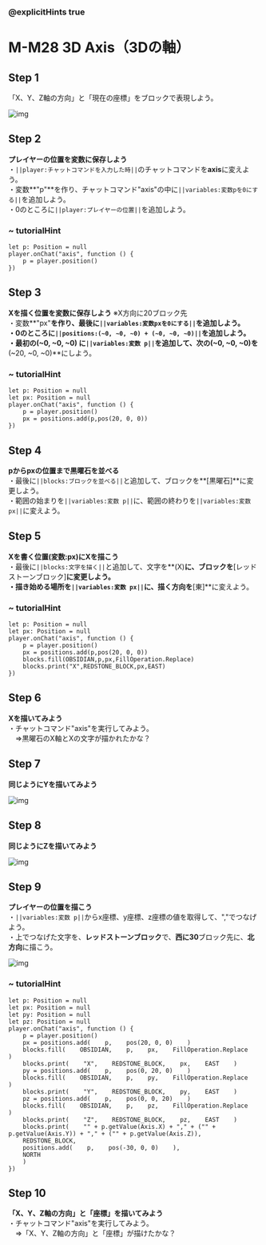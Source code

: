 ### @explicitHints true

# M-M28 3D Axis（3Dの軸）　

## Step 1  
「X、Y、Z軸の方向」と「現在の座標」をブロックで表現しよう。

![img](https://teck89.xsrv.jp/MEE_tutorial/img/M-M28.jpg)

## Step 2
**プレイヤーの位置を変数に保存しよう**  
・``||player:チャットコマンドを入力した時||``のチャットコマンドを**axis**に変えよう。  
・変数**"p"**を作り、チャットコマンド"axis"の中に``||variables:変数pを0にする||``を追加しよう。  
・0のところに``||player:プレイヤーの位置||``を追加しよう。

### ~ tutorialHint
```blocks
let p: Position = null
player.onChat("axis", function () {
    p = player.position()
})
```

## Step 3
**Xを描く位置を変数に保存しよう** ※X方向に20ブロック先    
・変数**"px"**を作り、最後に``||variables:変数pxを0にする||``を追加しよう。  
・0のところに``||positions:(~0, ~0, ~0) + (~0, ~0, ~0)||``を追加しよう。  
・最初の(~0, ~0, ~0) に``||variables:変数 p||``を追加して、次の(~0, ~0, ~0)を**(~20, ~0, ~0)**にしよう。


### ~ tutorialHint
```blocks
let p: Position = null
let px: Position = null
player.onChat("axis", function () {
    p = player.position()
    px = positions.add(p,pos(20, 0, 0))
})
```

## Step 4
**pからpxの位置まで黒曜石を並べる**  
・最後に``||blocks:ブロックを並べる||``と追加して、ブロックを**[黒曜石]**に変更しよう。  
・範囲の始まりを``||variables:変数 p||``に、範囲の終わりを``||variables:変数 px||``に変えよう。

## Step 5
**Xを書く位置(変数:px)にXを描こう**  
・最後に``||blocks:文字を描く||``と追加して、文字を**(X)**に、ブロックを**[レッドストーンブロック]**に変更しよう。  
・描き始める場所を``||variables:変数 px||``に、描く方向を**[東]**に変えよう。

### ~ tutorialHint
```blocks
let p: Position = null
let px: Position = null
player.onChat("axis", function () {
    p = player.position()
    px = positions.add(p,pos(20, 0, 0))
    blocks.fill(OBSIDIAN,p,px,FillOperation.Replace)
    blocks.print("X",REDSTONE_BLOCK,px,EAST)
})
```

## Step 6
**Xを描いてみよう**  
・チャットコマンド"axis"を実行してみよう。  
　⇒黒曜石のX軸とXの文字が描かれたかな？

## Step 7
**同じようにYを描いてみよう**  

![img](https://teck89.xsrv.jp/MEE_tutorial/img/M-M28_1.png?2021083001)


## Step 8
**同じようにZを描いてみよう**  

![img](https://teck89.xsrv.jp/MEE_tutorial/img/M-M28_2.png?2021083001)


## Step 9
**プレイヤーの位置を描こう**  
・``||variables:変数 p||``からx座標、y座標、z座標の値を取得して、","でつなげよう。  
・上でつなげた文字を、**レッドストーンブロック**で、**西に30**ブロック先に、**北方向**に描こう。

![img](https://teck89.xsrv.jp/MEE_tutorial/img/M-M28_3.png?2021083001)

### ~ tutorialHint
```blocks
let p: Position = null
let px: Position = null
let py: Position = null
let pz: Position = null
player.onChat("axis", function () {
    p = player.position()
    px = positions.add(    p,    pos(20, 0, 0)    )
    blocks.fill(    OBSIDIAN,    p,    px,    FillOperation.Replace    )
    blocks.print(    "X",    REDSTONE_BLOCK,    px,    EAST    )
    py = positions.add(    p,    pos(0, 20, 0)    )
    blocks.fill(    OBSIDIAN,    p,    py,    FillOperation.Replace    )
    blocks.print(    "Y",    REDSTONE_BLOCK,    py,    EAST    )
    pz = positions.add(    p,    pos(0, 0, 20)    )
    blocks.fill(    OBSIDIAN,    p,    pz,    FillOperation.Replace    )
    blocks.print(    "Z",    REDSTONE_BLOCK,    pz,    EAST    )
    blocks.print(    "" + p.getValue(Axis.X) + "," + ("" + p.getValue(Axis.Y)) + "," + ("" + p.getValue(Axis.Z)),
    REDSTONE_BLOCK,
    positions.add(    p,    pos(-30, 0, 0)    ),
    NORTH
    )
})
```


## Step 10
**「X、Y、Z軸の方向」と「座標」を描いてみよう**  
・チャットコマンド"axis"を実行してみよう。  
　⇒「X、Y、Z軸の方向」と「座標」が描けたかな？
